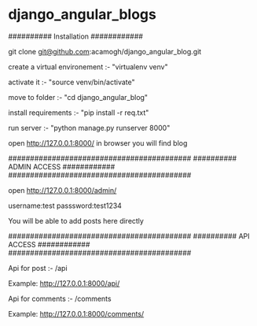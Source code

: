 # django_angular_blogs

##########    Installation    ############

git clone git@github.com:acamogh/django_angular_blog.git

create a virtual environement :- "virtualenv venv"

activate it :- "source venv/bin/activate"

move to folder :- "cd django_angular_blog"

install requirements :- "pip install -r req.txt"

run server :- "python manage.py runserver 8000"

open http://127.0.0.1:8000/ in browser you will find blog

##########################################
##########    ADMIN ACCESS    ############
##########################################

open http://127.0.0.1:8000/admin/

username:test  passsword:test1234

You will be able to add posts here directly


##########################################
##########    API ACCESS    ############
##########################################

Api for post :- /api    

Example: http://127.0.0.1:8000/api/

Api for comments :- /comments     

Example: http://127.0.0.1:8000/comments/

